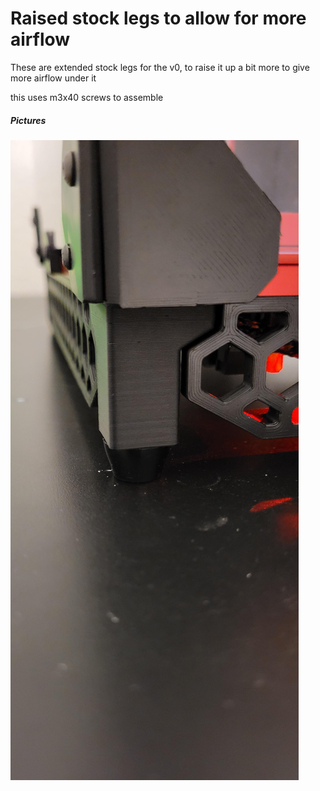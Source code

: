 # Raised stock legs to allow for more airflow

These are extended stock legs for the v0, to raise it up a bit more to give more airflow under it


this uses m3x40 screws to assemble
 
##### Pictures
![Image 1](Images/1.jpg)

